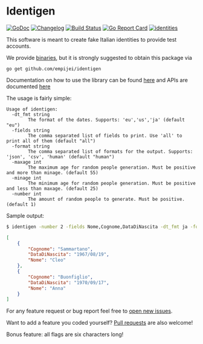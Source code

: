 # Identigen

[![GoDoc](https://godoc.org/github.com/empijei/identigen?status.png)](https://godoc.org/github.com/empijei/identigen/identities)
[![Changelog](https://img.shields.io/github/release/empijei/identigen.svg)](https://github.com/empijei/identigen/releases)
[![Build Status](https://travis-ci.org/empijei/identigen.svg?branch=master)](https://travis-ci.org/empijei/identigen) 
[![Go Report Card](https://goreportcard.com/badge/github.com/empijei/identigen)](https://goreportcard.com/report/github.com/empijei/identigen)
[![identities](https://gocover.io/_badge/github.com/empijei/identigen/identities)](http://gocover.io/github.com/empijei/identigen/identities)

This software is meant to create fake Italian identities to provide test accounts.

We provide [binaries](https://github.com/empijei/identigen/releases), but it is strongly suggested to obtain this package via 
```
go get github.com/empijei/identigen
```

Documentation on how to use the library can be found [here](https://godoc.org/github.com/empijei/identigen/identities) and APIs are documented [here](https://empijei.github.io/identigen/)

The usage is fairly simple:

```
Usage of identigen:
  -dt_fmt string
    	The format of the dates. Supports: 'eu','us','ja' (default "eu")
  -fields string
    	The comma separated list of fields to print. Use 'all' to print all of them (default "all")
  -format string
    	The comma separated list of formats for the output. Supports: 'json', 'csv', 'human' (default "human")
  -maxage int
    	The maximum age for random people generation. Must be positive and more than minage. (default 55)
  -minage int
    	The minimum age for random people generation. Must be positive and less than maxage. (default 25)
  -number int
    	The amount of random people to generate. Must be positive. (default 1)
```

Sample output:
```sh
$ identigen -number 2 -fields Nome,Cognome,DataDiNascita -dt_fmt ja -format json
```
```json
[
	{
		"Cognome": "Sammartano",
		"DataDiNascita": "1967/08/19",
		"Nome": "Cleo"
	},
	{
		"Cognome": "Buonfiglio",
		"DataDiNascita": "1970/09/17",
		"Nome": "Anna"
	}
]
```

For any feature request or bug report feel free to [open new issues](https://github.com/empijei/identigen/issues/new).

Want to add a feature you coded yourself? [Pull requests](https://github.com/empijei/identigen#fork-destination-box) are also welcome!

Bonus feature: all flags are six characters long!
